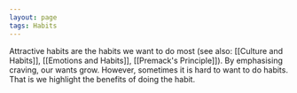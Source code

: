 ```yaml
---
layout: page
tags: Habits 
---
```


Attractive habits are the habits we want to do most (see also: [[Culture and Habits]], [[Emotions and Habits]], [[Premack's Principle]]). By emphasising craving, our wants grow. However, sometimes it is hard to want to do habits. That is we highlight the benefits of doing the habit.